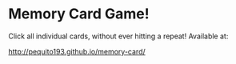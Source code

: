 # Memory Card Game!
Click all individual cards, without ever hitting a repeat! Available at:

http://pequito193.github.io/memory-card/
